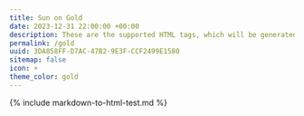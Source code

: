 ```yaml
---
title: Sun on Gold
date: 2023-12-31 22:00:00 +00:00
description: These are the supported HTML tags, which will be generated from Markdown.
permalink: /gold
uuid: 3DA858FF-D7AC-47B2-9E3F-CCF2499E1580
sitemap: false
icon: ☀️
theme_color: gold
---
```

{% include markdown-to-html-test.md %}